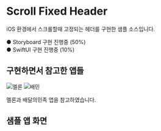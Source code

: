 # Scroll Fixed Header

iOS 환경에서 스크롤할때 고정되는 헤더를 구현한 샘플 소스입니다.

● Storyboard 구현 진행중 (50%)  
● SwiftUI 구현 진행중 (10%)

## 구현하면서 참고한 앱들

![멜론](https://user-images.githubusercontent.com/91301259/154635824-cd47b426-7f58-4972-bfc2-f2de1c5ba9b1.gif)
![배민](https://user-images.githubusercontent.com/91301259/154635836-a07dd8bc-c4ff-40aa-bf32-f7e8624824f4.gif)

멜론과 배달의민족 앱을 참고하였습니다.  


## 샘플 앱 화면
